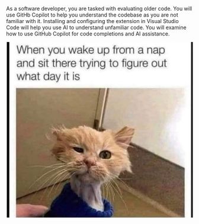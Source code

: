 As a software developer, you are tasked with evaluating older code. You will use GitHb Copilot to help you understand the codebase as you are not familiar with it. Installing and configuring the extension in Visual Studio Code will help you use AI to understand unfamiliar code. You will examine how to use GitHub Copilot for code completions and AI assistance.

![Nap_Day.jpg](https://github.com/gerryaobrien/vscode-instructions/blob/main/media/Nap_Day.jpg)
